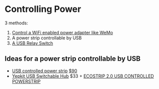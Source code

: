 # Controlling Power

3 methods:

1. [Control a WiFi enabled power adapter like WeMo](http://hackaday.com/2013/02/23/wemo-without-a-smartphone/)
2. A power strip controllable by USB
3. [A USB Relay Switch](https://www.google.com/webhp?sourceid=chrome-instant&ion=1&espv=2&ie=UTF-8#q=usb+relay+switch&tbm=shop)


## Ideas for a power strip controllable by USB
- [USB controlled power strip](http://www.wired.com/2010/07/usb-power-strip-controlled-by-pc/) [$90](http://www.pwrusb.com/order/)
- [Yepkit USB Switchable Hub](https://www.yepkit.com/products/ykush) $33 + [ECOSTRIP 2.0 USB CONTROLLED POWERSTRIP](http://www.amazon.com/EcoStrip-1503E-Energy-Protector-Strip/dp/B003CFB9KA)  
